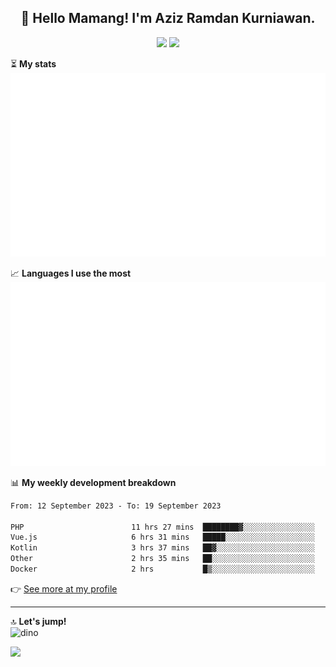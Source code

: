 <h2 align="center">👋 Hello Mamang! I'm Aziz Ramdan Kurniawan.</h2>  
<p align="center">
  <img src="https://komarev.com/ghpvc/?username=azizramdan">
  <img src="https://wakatime.com/badge/user/90056fa0-4c31-4eca-954e-2a3ac05896f9.svg">
</p>
    
⏳ **My stats**  
![](https://raw.githubusercontent.com/azizramdan/github-stats/master/generated/overview.svg#gh-dark-mode-only)

📈 **Languages I use the most**  
![](https://raw.githubusercontent.com/azizramdan/github-stats/master/generated/languages.svg#gh-dark-mode-only)

📊 **My weekly development breakdown**
<!--START_SECTION:waka-->

```txt
From: 12 September 2023 - To: 19 September 2023

PHP                        11 hrs 27 mins  ████████▓░░░░░░░░░░░░░░░░   34.09 %
Vue.js                     6 hrs 31 mins   █████░░░░░░░░░░░░░░░░░░░░   19.43 %
Kotlin                     3 hrs 37 mins   ██▓░░░░░░░░░░░░░░░░░░░░░░   10.79 %
Other                      2 hrs 35 mins   ██░░░░░░░░░░░░░░░░░░░░░░░   07.72 %
Docker                     2 hrs           █▒░░░░░░░░░░░░░░░░░░░░░░░   05.98 %
```

<!--END_SECTION:waka-->
👉 [See more at my profile](https://wakatime.com/@azizramdan)
***
🔝 **Let's jump!**  
![dino](https://raw.githubusercontent.com/azizramdan/azizramdan/master/dino.gif)  

![](https://hit.yhype.me/github/profile?user_id=27954794)
